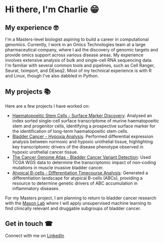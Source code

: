 # Hi there, I'm Charlie 😁

## My experience 🤓
I'm a Masters-level biologist aspiring to build a career in computational genomics. Currently, I work in an Omics Technologies team at a large pharmaceutical company, where I aid the discovery of genomic targets and provide omics support across various disease areas. 
My experience involves extensive analysis of bulk and single-cell RNA sequencing data. I'm familiar with several common tools and pipelines, such as Cell Ranger, Seurat, tximport, and DEseq2. Most of my technical experience is with R and Linux, though I've also dabbled in Python.

## My projects 📚
Here are a few projects I have worked on: 
- [Haematopoeitic Stem Cells - Surface Marker Discovery](https://github.com/cb2139/mouse_blood_stem_cells.git): Analysed an index sorted single-cell surface transcriptome of murine haematopoeitic stem and progenitor cells, identifying a prospective surface marker for the identification of long-term haematopoeitic stem cells.   
- [Bladder Cancer - Hypoxia Analysis](https://github.com/cb2139/blca_hypoxia.git): Performed differential expression analysis between normoxic and hypoxic urothelial tissue, highlighting key transcriptomic drivers of the disease phenotype observed in hypoxic urothelial cancer tissue. 
- [The Cancer Genome Atlas - Bladder Cancer Variant Detection](https://github.com/cb2139/blca_nc-mutations.git): Used TCGA WGS data to determine the transcriptomic impact of non-coding mutations in muscle invasive bladder cancer. 
- [Atypical B-cells - Differentiation Timecourse Analysis](https://github.com/cb2139/abc_timecourse.git): Generated a differentiation landscape for atypical B-cells (ABCs), providing a resource to determine genetic drivers of ABC accumulation in inflammatory diseases. 

For my Masters project, I am planning to return to bladder cancer research with the [Mason Lab](https://asmasonomics.github.io/) where I will apply unsupervised machine learning to find clinically relevant and druggable subgroups of bladder cancer.   

## Get in touch ☎
Connect with me on [LinkedIn](www.linkedin.com/in/charlie-barker-807104254)
